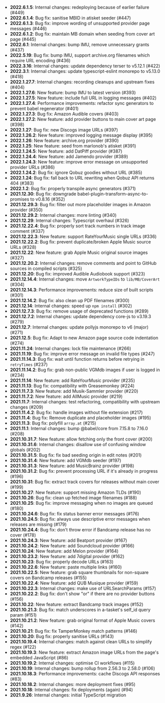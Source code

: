 - **2022.6.1.5**: Internal changes: redeploying because of earlier failure (#449)
- **2022.6.1.4**: Bug fix: sanitise MBID in atisket seeder (#447)
- **2022.6.1.3**: Bug fix: improve wording of unsupported provider page messages (#446)
- **2022.6.1.2**: Bug fix: maintain MB domain when seeding from cover art page (#445)
- **2022.6.1**: Internal changes: bump IMU, remove unnecessary grants (#437)
- **2022.5.19**: Bug fix: bump IMU, support archive.org filenames which require URL encoding (#436)
- **2022.3.16**: Internal changes: update dependency terser to v5.12.1 (#422)
- **2022.3.1**: Internal changes: update typescript-eslint monorepo to v5.13.0 (#418)
- **2022.1.27.7**: Internal changes: recording cleanups and upstream fixes (#404)
- **2022.1.27.6**: New feature: bump IMU to latest version (#393)
- **2022.1.27.5**: New feature: include full URL in logging messages (#402)
- **2022.1.27.4**: Performance improvements: refactor sync generators to prevent babel regenerator (#401)
- **2022.1.27.3**: Bug fix: Amazon Audible covers (#403)
- **2022.1.27.2**: New feature: add provider buttons to main cover art page (#398)
- **2022.1.27**: Bug fix: new Discogs image URLs (#397)
- **2022.1.26.2**: New feature: improved logging message display (#395)
- **2022.1.26**: New feature: archive.org provider (#390)
- **2022.1.25**: New feature: seed from marlonob's atisket (#391)
- **2022.1.24.5**: New feature: add DatPiff provider (#387)
- **2022.1.24.4**: New feature: add Jamendo provider (#389)
- **2022.1.24.3**: New feature: improve error message on unsupported provider URLs (#386)
- **2022.1.24.2**: Bug fix: ignore Qobuz goodies without URL (#385)
- **2022.1.24**: Bug fix: fall back to URL rewriting when Qobuz API returns 404 (#383)
- **2022.1.2**: Bug fix: properly transpile async generators (#371)
- **2021.12.30**: Bug fix: downgrade babel-plugin-transform-async-to-promises to v0.8.16 (#352)
- **2021.12.29.3**: Bug fix: filter out more placeholder images in Amazon provider (#350)
- **2021.12.29.2**: Internal changes: more linting (#340)
- **2021.12.29**: Internal changes: Typescript overhaul (#326)
- **2021.12.22.4**: Bug fix: properly sort track numbers in track image comment (#337)
- **2021.12.22.3**: New feature: support RateYourMusic single URLs (#336)
- **2021.12.22.2**: Bug fix: prevent duplicate/broken Apple Music source URLs (#328)
- **2021.12.22**: New feature: grab Apple Music original source images (#327)
- **2021.12.20.2**: Internal changes: remove comments and point to GitHub sources in compiled scripts (#325)
- **2021.12.20**: Bug fix: improved Audible Audiobook support (#323)
- **2021.12.14.4**: Internal changes: move `ArtworkTypeIDs` to `lib/MB/CoverArt` (#304)
- **2021.12.14.3**: Performance improvements: reduce size of built scripts (#301)
- **2021.12.14.2**: Bug fix: also clean up PDF filenames (#300)
- **2021.12.14**: Internal changes: speed up `npm install` (#302)
- **2021.12.7.3**: Bug fix: remove usage of deprecated functions (#289)
- **2021.12.7.2**: Internal changes: update dependency core-js to v3.19.3 (#279)
- **2021.12.7**: Internal changes: update pollyjs monorepo to v6 (major) (#271)
- **2021.12.5**: Bug fix: Adapt to new Amazon page source code indentation (#274)
- **2021.11.24**: Internal changes: lock file maintenance (#266)
- **2021.11.19**: Bug fix: improve error message on invalid file types (#247)
- **2021.11.14.3**: Bug fix: wait until function returns before retrying in `retryTimes` (#237)
- **2021.11.14.2**: Bug fix: grab non-public VGMdb images if user is logged in (#234)
- **2021.11.14**: New feature: add RateYourMusic provider (#235)
- **2021.11.13**: Bug fix: compatibility with Greasemonkey (#224)
- **2021.11.7.3**: New feature: add Musik-Sammler provider (#220)
- **2021.11.7.2**: New feature: add AllMusic provider (#219)
- **2021.11.7**: Internal changes: test refactoring, compatibility with upstream changes (#209)
- **2021.11.4.2**: Bug fix: handle images without file extension (#217)
- **2021.11.4**: Bug fix: Remove duplicate and placeholder images (#195)
- **2021.11.3**: Bug fix: polyfill `array.at` (#215)
- **2021.11.1**: Internal changes: bump @babel/core from 7.15.8 to 7.16.0 (#208)
- **2021.10.31.7**: New feature: allow fetching only the front cover (#200)
- **2021.10.31.6**: Internal changes: disallow use of confusing window globals (#202)
- **2021.10.31.5**: Bug fix: fix bad seeding origin in edit notes (#201)
- **2021.10.31.4**: New feature: add VGMdb seeder (#197)
- **2021.10.31.3**: New feature: add MusicBrainz provider (#198)
- **2021.10.31.2**: Bug fix: prevent processing URL if it's already in progress (#196)
- **2021.10.31**: Bug fix: extract track covers for releases without main cover (#199)
- **2021.10.27**: New feature: support missing Amazon TLDs (#190)
- **2021.10.26**: Bug fix: clean up fetched image filenames (#188)
- **2021.10.25**: Bug fix: improve messaging when no images are queued (#180)
- **2021.10.24.6**: Bug fix: fix status banner error messages (#176)
- **2021.10.24.5**: Bug fix: always use descriptive error messages when releases are missing (#179)
- **2021.10.24.4**: Bug fix: don't throw error if Bandcamp release has no cover (#178)
- **2021.10.24.3**: New feature: add Beatport provider (#167)
- **2021.10.24.2**: New feature: add Soundcloud provider (#166)
- **2021.10.24**: New feature: add Melon provider (#164)
- **2021.10.23.2**: New feature: add 7digital provider (#162)
- **2021.10.23**: Bug fix: properly decode URLs (#163)
- **2021.10.22.6**: New feature: paste multiple links (#160)
- **2021.10.22.5**: New feature: grab square thumbnails for non-square covers on Bandcamp releases (#155)
- **2021.10.22.4**: New feature: add QUB Musique provider (#159)
- **2021.10.22.3**: Internal changes: make use of URLSearchParams (#157)
- **2021.10.22.2**: Bug fix: don't show "or" if there are no provider buttons (#156)
- **2021.10.22**: New feature: extract Bandcamp track images (#152)
- **2021.10.21.3**: Bug fix: match underscores in a-tasket's self_id query param (#151)
- **2021.10.21.2**: New feature: grab original format of Apple Music covers (#142)
- **2021.10.21**: Bug fix: fix TamperMonkey match patterns (#146)
- **2021.10.20**: Bug fix: properly sanitise URLs (#143)
- **2021.10.19.4**: Internal changes: match against clean URLs to simplify regex (#122)
- **2021.10.19.3**: New feature: extract Amazon image URLs from the page's embedded JavaScript (#86)
- **2021.10.19.2**: Internal changes: optimise CI workflows (#115)
- **2021.10.19**: Internal changes: bump rollup from 2.56.3 to 2.58.0 (#106)
- **2021.10.18.3**: Performance improvements: cache Discogs API responses (#83)
- **2021.10.18.2**: Internal changes: more deployment fixes (#95)
- **2021.10.18**: Internal changes: fix deployments (again) (#94)
- **2021.9.26**: Internal changes: initial TypeScript migration
